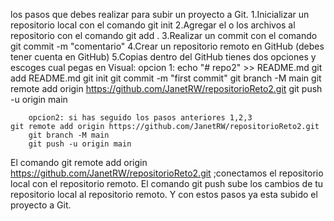 los pasos que debes realizar para subir un proyecto a Git.
1.Inicializar un repositorio local con el comando git init
2.Agregar el o los archivos al repositorio con el comando git add .
3.Realizar un commit con el comando git commit -m "comentario"
4.Crear un repositorio remoto en GitHub (debes tener cuenta en GitHub)
5.Copias dentro del GitHub tienes dos opciones y escoges cual pegas en Visual:
        opcion 1: 
        echo "# repo2" >> README.md
        git add README.md
        git init
        git commit -m "first commit"
        git branch -M main
        git remote add origin https://github.com/JanetRW/repositorioReto2.git
        git push -u origin main

        opcion2: si has seguido los pasos anteriores 1,2,3
	git remote add origin https://github.com/JanetRW/repositorioReto2.git
        git branch -M main
        git push -u origin main

El comando git remote add origin https://github.com/JanetRW/repositorioReto2.git ;conectamos el repositorio local con el repositorio remoto. El comando git push sube los cambios de tu repositorio local al repositorio remoto. Y con estos pasos ya esta subido el proyecto a Git.